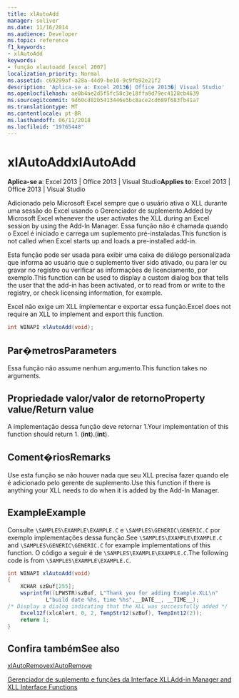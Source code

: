 ```yaml
---
title: xlAutoAdd
manager: soliver
ms.date: 11/16/2014
ms.audience: Developer
ms.topic: reference
f1_keywords:
- xlAutoAdd
keywords:
- função xlautoadd [excel 2007]
localization_priority: Normal
ms.assetid: c69299af-a28a-44d9-be10-9c9fb92e21f2
description: 'Aplica-se a: Excel 2013�| Office 2013�| Visual Studio'
ms.openlocfilehash: ae0b4ae2d5f5fc58c3e18ffa9d79ec4128cb4639
ms.sourcegitcommit: 9d60cd82b5413446e5bc8ace2cd689f683fb41a7
ms.translationtype: MT
ms.contentlocale: pt-BR
ms.lasthandoff: 06/11/2018
ms.locfileid: "19765448"
---
```

# <a name="xlautoadd"></a><span data-ttu-id="5ba37-104">xlAutoAdd</span><span class="sxs-lookup"><span data-stu-id="5ba37-104">xlAutoAdd</span></span>

 <span data-ttu-id="5ba37-105">**Aplica-se a**: Excel 2013 | Office 2013 | Visual Studio</span><span class="sxs-lookup"><span data-stu-id="5ba37-105">**Applies to**: Excel 2013 | Office 2013 | Visual Studio</span></span> 
  
<span data-ttu-id="5ba37-106">Adicionado pelo Microsoft Excel sempre que o usuário ativa o XLL durante uma sessão do Excel usando o Gerenciador de suplemento.</span><span class="sxs-lookup"><span data-stu-id="5ba37-106">Added by Microsoft Excel whenever the user activates the XLL during an Excel session by using the Add-In Manager.</span></span> <span data-ttu-id="5ba37-107">Essa função não é chamada quando o Excel é iniciado e carrega um suplemento pré-instaladas.</span><span class="sxs-lookup"><span data-stu-id="5ba37-107">This function is not called when Excel starts up and loads a pre-installed add-in.</span></span>
  
<span data-ttu-id="5ba37-108">Esta função pode ser usada para exibir uma caixa de diálogo personalizada que informa ao usuário que o suplemento tiver sido ativado, ou para ler ou gravar no registro ou verificar as informações de licenciamento, por exemplo.</span><span class="sxs-lookup"><span data-stu-id="5ba37-108">This function can be used to display a custom dialog box that tells the user that the add-in has been activated, or to read from or write to the registry, or check licensing information, for example.</span></span>
  
<span data-ttu-id="5ba37-109">Excel não exige um XLL implementar e exportar essa função.</span><span class="sxs-lookup"><span data-stu-id="5ba37-109">Excel does not require an XLL to implement and export this function.</span></span>
  
```cs
int WINAPI xlAutoAdd(void);
```

## <a name="parameters"></a><span data-ttu-id="5ba37-110">Par�metros</span><span class="sxs-lookup"><span data-stu-id="5ba37-110">Parameters</span></span>

<span data-ttu-id="5ba37-111">Essa função não assume nenhum argumento.</span><span class="sxs-lookup"><span data-stu-id="5ba37-111">This function takes no arguments.</span></span>
  
## <a name="property-valuereturn-value"></a><span data-ttu-id="5ba37-112">Propriedade valor/valor de retorno</span><span class="sxs-lookup"><span data-stu-id="5ba37-112">Property value/Return value</span></span>

<span data-ttu-id="5ba37-113">A implementação dessa função deve retornar 1.</span><span class="sxs-lookup"><span data-stu-id="5ba37-113">Your implementation of this function should return 1.</span></span> <span data-ttu-id="5ba37-114">(**int**).</span><span class="sxs-lookup"><span data-stu-id="5ba37-114">(**int**).</span></span>
  
## <a name="remarks"></a><span data-ttu-id="5ba37-115">Coment�rios</span><span class="sxs-lookup"><span data-stu-id="5ba37-115">Remarks</span></span>

<span data-ttu-id="5ba37-116">Use esta função se não houver nada que seu XLL precisa fazer quando ele é adicionado pelo gerente de suplemento.</span><span class="sxs-lookup"><span data-stu-id="5ba37-116">Use this function if there is anything your XLL needs to do when it is added by the Add-In Manager.</span></span>
  
## <a name="example"></a><span data-ttu-id="5ba37-117">Example</span><span class="sxs-lookup"><span data-stu-id="5ba37-117">Example</span></span>

<span data-ttu-id="5ba37-118">Consulte `\SAMPLES\EXAMPLE\EXAMPLE.C` e `\SAMPLES\GENERIC\GENERIC.C` por exemplo implementações dessa função.</span><span class="sxs-lookup"><span data-stu-id="5ba37-118">See  `\SAMPLES\EXAMPLE\EXAMPLE.C` and  `\SAMPLES\GENERIC\GENERIC.C` for example implementations of this function.</span></span> <span data-ttu-id="5ba37-119">O código a seguir é de `\SAMPLES\EXAMPLE\EXAMPLE.C`.</span><span class="sxs-lookup"><span data-stu-id="5ba37-119">The following code is from  `\SAMPLES\EXAMPLE\EXAMPLE.C`.</span></span>
  
```cs
int WINAPI xlAutoAdd(void)
{
    XCHAR szBuf[255];
    wsprintfW((LPWSTR)szBuf, L"Thank you for adding Example.XLL\n"
            L"build date %hs, time %hs",__DATE__, __TIME__);
/* Display a dialog indicating that the XLL was successfully added */
    Excel12f(xlcAlert, 0, 2, TempStr12(szBuf), TempInt12(2));
    return 1;
}
```

## <a name="see-also"></a><span data-ttu-id="5ba37-120">Confira também</span><span class="sxs-lookup"><span data-stu-id="5ba37-120">See also</span></span>



[<span data-ttu-id="5ba37-121">xlAutoRemove</span><span class="sxs-lookup"><span data-stu-id="5ba37-121">xlAutoRemove</span></span>](xlautoremove.md)


[<span data-ttu-id="5ba37-122">Gerenciador de suplemento e funções da Interface XLL</span><span class="sxs-lookup"><span data-stu-id="5ba37-122">Add-in Manager and XLL Interface Functions</span></span>](add-in-manager-and-xll-interface-functions.md)

